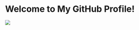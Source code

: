 # Welcome to My GitHub Profile!

![](https://github-readme-stats.vercel.app/api?username=EMERALD0874&count_private=true&show_icons=true&theme=midnight-purple)

<!--
**EMERALD0874/EMERALD0874** is a ✨ _special_ ✨ repository because its `README.md` (this file) appears on your GitHub profile.

Here are some ideas to get you started:

- 🔭 I’m currently working on ...
- 🌱 I’m currently learning ...
- 👯 I’m looking to collaborate on ...
- 🤔 I’m looking for help with ...
- 💬 Ask me about ...
- 📫 How to reach me: ...
- 😄 Pronouns: ...
- ⚡ Fun fact: ...
-->
